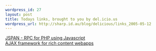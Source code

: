 ```yaml
--- 
wordpress_id: 27
layout: post
title: Todays links, brought to you by del.icio.us
wordpress_url: http://sharp.id.au/blog/delicious/links_2005-05-12
---
```

<a href="http://jpspan.sourceforge.net/wiki/doku.php">JSPAN - RPC for PHP using Javascript</a>
<br />
<a href="http://www.qwad.com.au/code/doku.php?id=qwad_framework">AJAX framework for rich content webapps</a>
<br />
